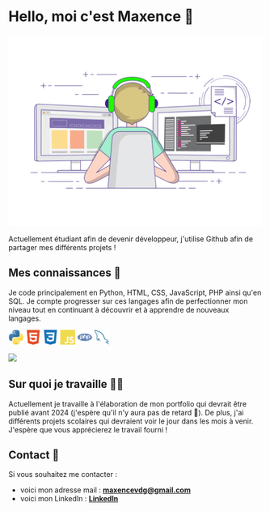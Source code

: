 # Hello, moi c'est Maxence 👋

![image-principale](images/image-principale.gif)

Actuellement étudiant afin de devenir développeur, j'utilise Github afin de partager mes différents projets !


## Mes connaissances 🧠
Je code principalement en Python, HTML, CSS, JavaScript, PHP ainsi qu'en SQL. Je compte progresser sur ces langages afin de perfectionner mon niveau tout en continuant à découvrir et à apprendre de nouveaux langages.

<img src="images/python.svg" width="30" alt="python"> <img src="images/html5.svg" width="30" alt="html5"> <img src="images/css3.svg" width="30" alt="css3"> <img src="images/javascript.svg" width="30" alt="javascript"> <img src="images/php.svg" width="30" alt="php"> <img src="images/mysql.svg" width="30" alt="mysql">

![](https://github-readme-stats.vercel.app/api/top-langs/?username=maxencevdg&theme=onedark&hide_border=true&include_all_commits=false&count_private=false&layout=compact)

## Sur quoi je travaille 👨‍💻
Actuellement je travaille à l'élaboration de mon portfolio qui devrait être publié avant 2024 (j'espère qu'il n'y aura pas de retard 🤞). De plus, j'ai différents projets scolaires qui devraient voir le jour dans les mois à venir. J'espère que vous apprécierez le travail fourni !


## Contact 📩
Si vous souhaitez me contacter :
* voici mon adresse mail : **maxencevdg@gmail.com**
* voici mon LinkedIn : [**LinkedIn**](https://www.linkedin.com/in/maxence-vandeghen/)